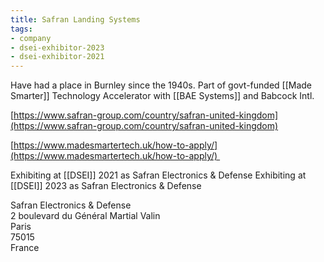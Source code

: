 ```yaml
---
title: Safran Landing Systems
tags:
- company
- dsei-exhibitor-2023
- dsei-exhibitor-2021
---
```


Have had a place in Burnley since the 1940s. Part of govt-funded [[Made Smarter]] Technology Accelerator with [[BAE Systems]] and Babcock Intl.

  

[https://www.safran-group.com/country/safran-united-kingdom](https://www.safran-group.com/country/safran-united-kingdom)

[https://www.madesmartertech.uk/how-to-apply/](https://www.madesmartertech.uk/how-to-apply/) 

  

Exhibiting at [[DSEI]] 2021 as Safran Electronics & Defense
Exhibiting at [[DSEI]] 2023 as Safran Electronics & Defense

Safran Electronics & Defense  
2 boulevard du Général Martial Valin  
Paris  
75015  
France
